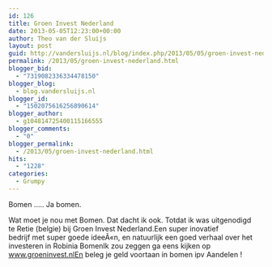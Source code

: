 ```yaml
---
id: 126
title: Groen Invest Nederland
date: 2013-05-05T12:23:00+00:00
author: Theo van der Sluijs
layout: post
guid: http://vandersluijs.nl/blog/index.php/2013/05/05/groen-invest-nederland/
permalink: /2013/05/groen-invest-nederland.html
blogger_bid:
  - "7319082336334478150"
blogger_blog:
  - blog.vandersluijs.nl
blogger_id:
  - "1502075616256890614"
blogger_author:
  - g104814725400115166555
blogger_comments:
  - "0"
blogger_permalink:
  - /2013/05/groen-invest-nederland.html
hits:
  - "1228"
categories:
  - Grumpy
---
```

Bomen ….. Ja bomen.

Wat moet je nou met Bomen. Dat dacht ik ook. Totdat ik was uitgenodigd  
te Retie (belgie) bij Groen Invest Nederland.Een super inovatief  
bedrijf met super goede ideeÃ«n, en natuurlijk een goed verhaal over het  
investeren in Robinia BomenIk zou zeggen ga eens kijken op www.groeninvest.nlEn beleg je geld voortaan in bomen ipv Aandelen !